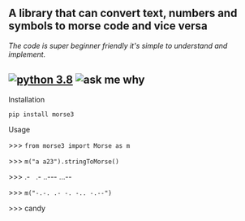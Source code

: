 ## A library that can convert text, numbers and symbols to morse code and vice versa
*The code is super beginner friendly it's simple to understand and implement.*

##  [![python 3.8](https://img.shields.io/badge/Python-3.8.1-brightred?style=flat-square)](https://www.python.org/) ![ask me why](https://img.shields.io/badge/Morse3-v2.9-red?style=flat-square)


Installation

`pip install morse3`

Usage

\>\>\> `from morse3 import Morse as m`


\>\>\> `m("a a23").stringToMorse()`

\>\>\> .- &nbsp;  .- ..--- ...--


\>\>\> `m("-.-. .- -. -.. -.--")`

\>\>\> candy


